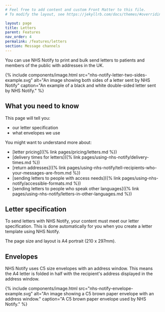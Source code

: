 ```yaml
---
# Feel free to add content and custom Front Matter to this file.
# To modify the layout, see https://jekyllrb.com/docs/themes/#overriding-theme-defaults

layout: page
title: Letters
parent: Features
nav_order: 4
permalink: /features/letters
section: Message channels
---
```


You can use NHS Notify to print and bulk send letters to patients and members of the public with addresses in the UK.

{% include components/image.html
    src="nhs-notify-letter-two-sides-example.svg"
    alt="An image showing both sides of a letter sent by NHS Notify"
    caption="An example of a black and white double-sided letter sent by NHS Notify."
%}

## What you need to know

This page will tell you:

- our letter specification
- what envelopes we use

You might want to understand more about:

- [letter pricing]({% link pages/pricing/letters.md %})
- [delivery times for letters]({% link pages/using-nhs-notify/delivery-times.md %})
- [return addresses]({% link pages/using-nhs-notify/tell-recipients-who-your-messages-are-from.md %})
- [sending letters to people with access needs]({% link pages/using-nhs-notify/accessible-formats.md %})
- [sending letters to people who speak other languages]({% link pages/using-nhs-notify/letters-in-other-languages.md %})

## Letter specification

To send letters with NHS Notify, your content must meet our letter specification. This is done automatically for you when you create a letter template using NHS Notify.

The page size and layout is A4 portrait (210 x 297mm).

## Envelopes

NHS Notify uses C5 size envelopes with an address window. This means the A4 letter is folded in half with the recipient's address displayed in the address window.

{% include components/image.html
    src="nhs-notify-envelope-example.svg"
    alt="An image showing a C5 brown paper envelope with an address window."
    caption="A C5 brown paper envelope used by NHS Notify."
%}
